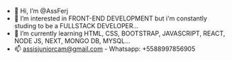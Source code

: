 - 👋 Hi, I’m @AssFerj
- 👀 I’m interested in FRONT-END DEVELOPMENT but i'm constantly studing to be a FULLSTACK DEVELOPER...
- 🌱 I’m currently learning HTML, CSS, BOOTSTRAP, JAVASCRIPT, REACT, NODE JS, NEXT, MONGO DB, MYSQL...
- 📫 assisjuniorcam@gmail.com - Whatsapp: +5588997856905

<!---
AssFerj/AssFerj is a ✨ special ✨ repository because its `README.md` (this file) appears on your GitHub profile.
You can click the Preview link to take a look at your changes.
--->
